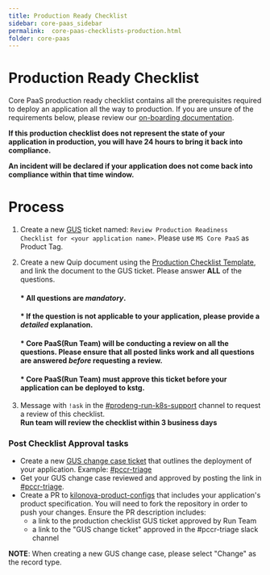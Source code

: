 ```yaml
---
title: Production Ready Checklist
sidebar: core-paas_sidebar
permalink:  core-paas-checklists-production.html
folder: core-paas
---
```

# Production Ready Checklist

Core PaaS production ready checklist contains all the prerequisites required to deploy an application all the way to production.
If you are unsure of the requirements below, please review our [on-boarding documentation](https://github.com/mulesoft/core-paas-getting-started).

**If this production checklist does not represent the state of your application in production, you will have 24 hours to bring it back into compliance.**

**An incident will be declared if your application does not come back into compliance within that time window.**

# Process

1. Create a new [GUS](https://gus.lightning.force.com/lightning/o/ADM_Work__c/list) ticket named: `Review Production Readiness Checklist for <your application name>`. Please use `MS Core PaaS` as  Product Tag.
1. Create a new Quip document using the [Production Checklist Template](https://salesforce.quip.com/ux5pAIkdogNG), and link the document to the GUS ticket. Please answer **ALL** of the questions.  

   #### \* All questions are _mandatory_.

   #### \* If the question is not applicable to your application, please provide a _detailed_ explanation.

   #### \* Core PaaS(Run Team) will be conducting a review on all the questions. Please ensure that all posted links work and all questions are answered _before_ requesting a review.

   #### \* Core PaaS(Run Team) must approve this ticket before your application can be deployed to **kstg**.

1. Message with `!ask` in the [#prodeng-run-k8s-support](https://mulesoft.slack.com/archives/C02TKKV39D0) channel to request a review of this checklist.  
 **Run team will review the checklist within 3 business days**

   

### Post Checklist Approval tasks

- Create a new [GUS change case ticket](https://gus.lightning.force.com/lightning/o/Case/list?filterName=Recent) that outlines the deployment of your application. Example: [#pccr-triage](https://mulesoft.slack.com/archives/C90C7JYFN)
- Get your GUS change case reviewed and approved by posting the link in [#pccr-triage](https://mulesoft.slack.com/archives/C90C7JYFN).
- Create a PR to [kilonova-product-configs](https://github.com/mulesoft/kilonova-product-configs/) that includes your application's product specification. You will need to fork the repository in order to push your changes. 
  Ensure the PR description includes:
  - a link to the production checklist GUS ticket approved by Run Team
  - a link to the "GUS change ticket" approved in the #pccr-triage slack channel

**NOTE**: When creating a new GUS change case, please select "Change" as the record type.
